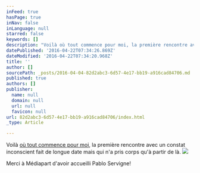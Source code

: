 ```yaml
---
inFeed: true
hasPage: true
inNav: false
inLanguage: null
starred: false
keywords: []
description: "Voilà où tout commence pour moi, la première rencontre avec un constat inconscient fait de longue date mais qui n'a pris corps qu'à partir de là."
datePublished: '2016-04-22T07:34:26.869Z'
dateModified: '2016-04-22T07:34:20.968Z'
title: ''
author: []
sourcePath: _posts/2016-04-04-82d2abc3-6d57-4e17-bb19-a916cad84706.md
published: true
authors: []
publisher:
  name: null
  domain: null
  url: null
  favicon: null
url: 82d2abc3-6d57-4e17-bb19-a916cad84706/index.html
_type: Article

---
```

Voilà [où tout commence pour moi][0], la première rencontre avec un constat inconscient fait de longue date mais qui n'a pris corps qu'à partir de là.
![](https://the-grid-user-content.s3-us-west-2.amazonaws.com/6a57a30b-a5f1-4463-abbb-00d662db0a74.png)

Merci à Médiapart d'avoir accueilli Pablo Servigne!

[0]: https://youtu.be/1vWgLOB7nE0